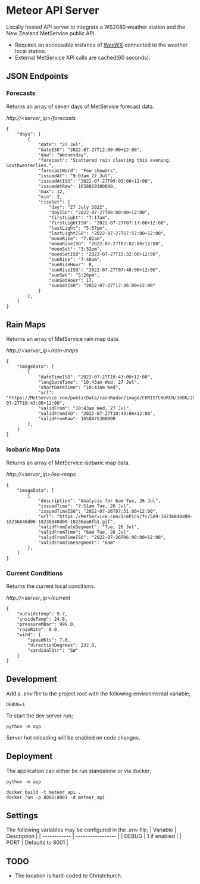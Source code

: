 # Meteor API Server

Locally hosted API server to integrate a WS2080 weather station and the New Zealand MetService public API.
- Requires an accessable instance of [WeeWX](https://www.weewx.com/docs.html) connected to the weather local station.
- External MetService API calls are cached(60 seconds).

## JSON Endpoints

### Forecasts
Returns an array of seven days of MetService forecast data.

*http://<server_ip>/forecasts*

```
{
    "days": [
        {
            "date": "27 Jul",
            "dateISO": "2022-07-27T12:00:00+12:00",
            "dow": "Wednesday",
            "forecast": "Scattered rain clearing this evening. Southwesterlies.",
            "forecastWord": "Few showers",
            "issuedAt": "9:03am 27 Jul",
            "issuedAtISO": "2022-07-27T09:03:00+12:00",
            "issuedAtRaw": 1658869380000,
            "max": 12,
            "min": 2,
            "riseSet": {
                "day": "27 July 2022",
                "dayISO": "2022-07-27T00:00:00+12:00",
                "firstLight": "7:17am",
                "firstLightISO": "2022-07-27T07:17:00+12:00",
                "lastLight": "5:57pm",
                "lastLightISO": "2022-07-27T17:57:00+12:00",
                "moonRise": "7:02am",
                "moonRiseISO": "2022-07-27T07:02:00+12:00",
                "moonSet": "3:32pm",
                "moonSetISO": "2022-07-27T15:32:00+12:00",
                "sunRise": "7:48am",
                "sunRiseHour": 8,
                "sunRiseISO": "2022-07-27T07:48:00+12:00",
                "sunSet": "5:26pm",
                "sunSetHour": 17,
                "sunSetISO": "2022-07-27T17:26:00+12:00"
            }
        },
    ]
}
```

## Rain Maps

Returns an array of MetService rain map data.

*http://<server_ip>/rain-maps*
```
{
    "imageData": [
        {
            "dateTimeISO": "2022-07-27T10:43:00+12:00",
            "longDateTime": "10:43am Wed, 27 Jul",
            "shortDateTime": "10:43am Wed",
            "url": "https://MetService.com/publicData/rainRadar/image/CHRISTCHURCH/300K/2022-07-27T10:43:00+12:00",
            "validFrom": "10:43am Wed, 27 Jul",
            "validFromISO": "2022-07-27T10:43:00+12:00",
            "validFromRaw": 1658875380000
        },
    ]
}
```

### Isobaric Map Data

Returns an array of MetService isobaric map data.

*http://<server_ip>/iso-maps*

```
{
    "imageData": [
        {
            "description": "Analysis for 6am Tue, 26 Jul",
            "issuedTime": "7:51am Tue, 26 Jul",
            "issuedTimeISO": "2022-07-26T07:51:00+12:00",
            "url": "https://MetService.com/IcePics/fc/5d9-18236840d00-18236840d00-18236840d00-18236ea0fb1.gif",
            "validFromDateSegment": "Tue, 26 Jul",
            "validFromTime": "6am Tue, 26 Jul",
            "validFromTimeISO": "2022-07-26T06:00:00+12:00",
            "validFromTimeSegment": "6am"
        },
    ]
}
```

### Current Conditions

Returns the current local conditions.

*http://<server_ip>/current*

```
{
    "outsideTemp": 9.7,
    "insideTemp": 24.8,
    "pressureMBar": 999.0,
    "rainRate": 0.0,
    "wind": {
        "speedKts": 7.0,
        "directionDegrees": 232.0,
        "cardinalStr": "SW"
    }
}
```

## Development

Add a *.env* file to the project root with the following environmental variable;
```
DEBUG=1
```
To start the dev server run;
```
python -m app
```
Server hot reloading will be enabled on code changes.

## Deployment

The application can either be run standalone or via docker;

```
python -m app
```

```
docker build -t meteor_api .
docker run -p 8001:8001 -d meteor_api
```

## Settings

The following variables may be configured in the *.env* file;
| Variable     | Description       |
| ------------ | ----------------- |
| DEBUG        | 1 if enabled      |
| PORT         | Defaults to 8001  |

## TODO

- The location is hard-coded to Christchurch.